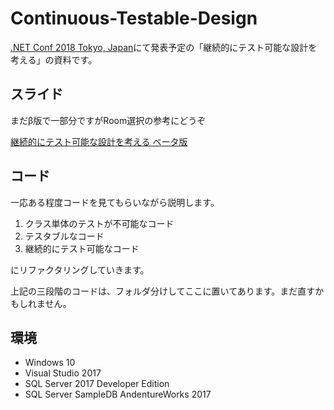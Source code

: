 # Continuous-Testable-Design

[.NET Conf 2018 Tokyo, Japan](https://csugjp.connpass.com/event/100049/)にて発表予定の「継続的にテスト可能な設計を考える」の資料です。

## スライド

まだβ版で一部分ですがRoom選択の参考にどうぞ

[継続的にテスト可能な設計を考える ベータ版](https://www.slideshare.net/AtsushiNakamura4/ss-119158059)

## コード

一応ある程度コードを見てもらいながら説明します。

1. クラス単体のテストが不可能なコード
2. テスタブルなコード
3. 継続的にテスト可能なコード

にリファクタリングしていきます。

上記の三段階のコードは、フォルダ分けしてここに置いてあります。まだ直すかもしれません。

## 環境

* Windows 10
* Visual Studio 2017
* SQL Server 2017 Developer Edition
* SQL Server SampleDB AndentureWorks 2017
